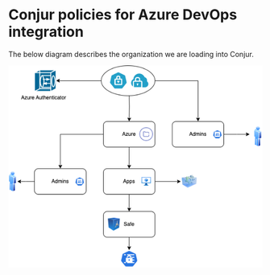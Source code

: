 # Conjur policies for Azure DevOps integration

The below diagram describes the organization we are loading into Conjur.

![Conjur policies for Azure DevOps integration](https://github.com/assafjh/cybr-demos/blob/main/azure-devops/policies/azure-devops-policies.png?raw=true)